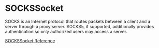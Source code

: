 # SOCKSSocket

SOCKS is an Internet protocol that routes packets between a client and a
server through a proxy server.  SOCKS5, if supported, additionally provides
authentication so only authorized users may access a server.

[SOCKSSocket Reference](https://ruby-doc.org/stdlib-2.5.0/libdoc/socket/rdoc/SOCKSSocket.html)